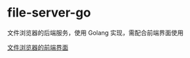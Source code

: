 # file-server-go

文件浏览器的后端服务，使用 Golang 实现，需配合前端界面使用

[文件浏览器的前端界面](https://github.com/donething/file-server-vue)